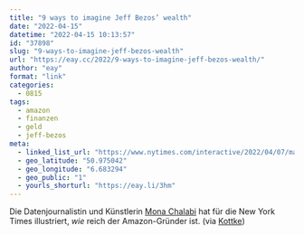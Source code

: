 ```yaml
---
title: "9 ways to imagine Jeff Bezos’ wealth"
date: "2022-04-15"
datetime: "2022-04-15 10:13:57"
id: "37898"
slug: "9-ways-to-imagine-jeff-bezos-wealth"
url: "https://eay.cc/2022/9-ways-to-imagine-jeff-bezos-wealth/"
author: "eay"
format: "link"
categories:
  - 0815
tags:
  - amazon
  - finanzen
  - geld
  - jeff-bezos
meta:
  - linked_list_url: "https://www.nytimes.com/interactive/2022/04/07/magazine/jeff-bezos-net-worth.html"
  - geo_latitude: "50.975042"
  - geo_longitude: "6.683294"
  - geo_public: "1"
  - yourls_shorturl: "https://eay.li/3hm"
---
```


Die Datenjournalistin und Künstlerin [Mona Chalabi](https://monachalabi.com/) hat für die New York Times illustriert, _wie_ reich der Amazon-Gründer ist. (via [Kottke](https://kottke.org/22/04/visualizing-how-rich-jeff-bezos-is))
